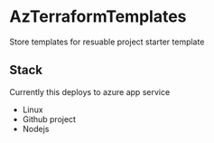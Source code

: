 # AzTerraformTemplates
Store templates for resuable project starter template

## Stack
Currently this deploys to azure app service
- Linux 
- Github project
- Nodejs
